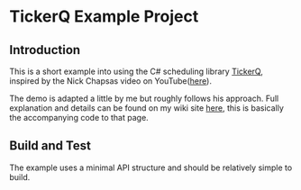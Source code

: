 # TickerQ Example Project

## Introduction

This is a short example into using the C# scheduling library [TickerQ](https://github.com/Arcenox-co/TickerQ), inspired by the Nick Chapsas video on YouTube([here](https://youtu.be/x0dfj95Cj0U?si=ShMVCUHZIhvFgYM5)).

The demo is adapted a little by me but roughly follows his approach. Full explanation and details can be found on my wiki site [here](https://imorital.co.uk/CSharp/Scheduling/Tickerq/), this is basically the accompanying code to that page.

## Build and Test

The example uses a minimal API structure and should be relatively simple to build.
